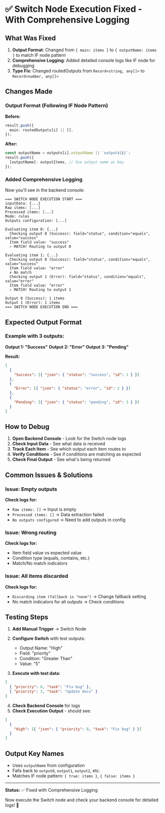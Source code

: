 # ✅ Switch Node Execution Fixed - With Comprehensive Logging

## What Was Fixed

1. **Output Format**: Changed from `{ main: items }` to `{ outputName: items }` to match IF node pattern
2. **Comprehensive Logging**: Added detailed console logs like IF node for debugging
3. **Type Fix**: Changed routedOutputs from `Record<string, any[]>` to `Record<number, any[]>`

## Changes Made

### Output Format (Following IF Node Pattern)

**Before:**

```typescript
result.push({
  main: routedOutputs[i] || [],
});
```

**After:**

```typescript
const outputName = outputs[i].outputName || `output${i}`;
result.push({
  [outputName]: outputItems, // Use output name as key
});
```

### Added Comprehensive Logging

Now you'll see in the backend console:

```
=== SWITCH NODE EXECUTION START ===
inputData: {...}
Raw items: [...]
Processed items: [...]
Mode: rules
Outputs configuration: [...]

Evaluating item 0: {...}
  Checking output 0 (Success): field="status", condition="equals", value="success"
  Item field value: "success"
  ✓ MATCH! Routing to output 0

Evaluating item 1: {...}
  Checking output 0 (Success): field="status", condition="equals", value="success"
  Item field value: "error"
  ✗ No match
  Checking output 1 (Error): field="status", condition="equals", value="error"
  Item field value: "error"
  ✓ MATCH! Routing to output 1

Output 0 (Success): 1 items
Output 1 (Error): 1 items
=== SWITCH NODE EXECUTION END ===
```

## Expected Output Format

### Example with 3 outputs:

**Output 1: "Success"**
**Output 2: "Error"**
**Output 3: "Pending"**

**Result:**

```json
[
  {
    "Success": [{ "json": { "status": "success", "id": 1 } }]
  },
  {
    "Error": [{ "json": { "status": "error", "id": 2 } }]
  },
  {
    "Pending": [{ "json": { "status": "pending", "id": 3 } }]
  }
]
```

## How to Debug

1. **Open Backend Console** - Look for the Switch node logs
2. **Check Input Data** - See what data is received
3. **Track Each Item** - See which output each item routes to
4. **Verify Conditions** - See if conditions are matching as expected
5. **Check Final Output** - See what's being returned

## Common Issues & Solutions

### Issue: Empty outputs

**Check logs for:**

- `Raw items: []` → Input is empty
- `Processed items: []` → Data extraction failed
- `No outputs configured` → Need to add outputs in config

### Issue: Wrong routing

**Check logs for:**

- Item field value vs expected value
- Condition type (equals, contains, etc.)
- Match/No match indicators

### Issue: All items discarded

**Check logs for:**

- `Discarding item (fallback is "none")` → Change fallback setting
- No match indicators for all outputs → Check conditions

## Testing Steps

1. **Add Manual Trigger** → Switch Node
2. **Configure Switch** with test outputs:

   - Output Name: "High"
   - Field: "priority"
   - Condition: "Greater Than"
   - Value: "5"

3. **Execute with test data:**

```json
[
  { "priority": 8, "task": "Fix bug" },
  { "priority": 3, "task": "Update docs" }
]
```

4. **Check Backend Console** for logs
5. **Check Execution Output** - should see:

```json
[
  {
    "High": [{ "json": { "priority": 8, "task": "Fix bug" } }]
  }
]
```

## Output Key Names

- Uses `outputName` from configuration
- Falls back to `output0`, `output1`, `output2`, etc.
- Matches IF node pattern: `{ true: items }`, `{ false: items }`

---

**Status:** ✅ Fixed with Comprehensive Logging

Now execute the Switch node and check your backend console for detailed logs! 🚀
